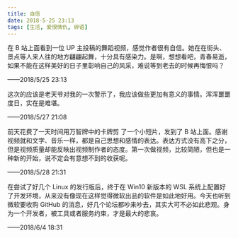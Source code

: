 ```yaml
---
title: 自信
date: 2018-5-25 23:13
tags: [生活, 爱恨情仇, 碎语]
---
```


在 B 站上面看到一位 UP 主投稿的舞蹈视频，感觉作者很有自信。她在在街头、景点等人来人往的地方翩翩起舞，十分具有感染力。是啊，想想看吧，青春易逝，如果不能在这样美好的日子里彰响自己的风采，难说等到老去的时候再悔恨吗？

——2018/5/25 23:13

这次的应该是老天爷对我的一次警示了，我应该做些更加有意义的事情。浑浑噩噩度日，实在是难堪。

——2018/5/27 21:08

前天花费了一天时间用万智牌中的卡牌剪 了一个小短片，发到了 B 站上面。感谢视频就和文字、音乐一样，都是自己思想和感情的表达。表达方式没有高下之分，但是视频质量却能反映出视频制作者的态度。第一次做视频，比较简陋，但也是一种新的开始，说不定会有意想不到的收获呢。

——2018/5/28 21:31

在尝试了好几个 Linux 的发行版后，终于在 Win10 新版本的 WSL 系统上配置好了开发环境，从来没有像现在这样觉得微软出品的软件是如此地好用。今天也听到微软要收购 GitHub 的消息，好几个论坛都吵来吵去，其实大可不必如此悲观。身为一个开发者，被工具或者服务约束，才是最大的悲哀。

——2018/6/4 18:31
